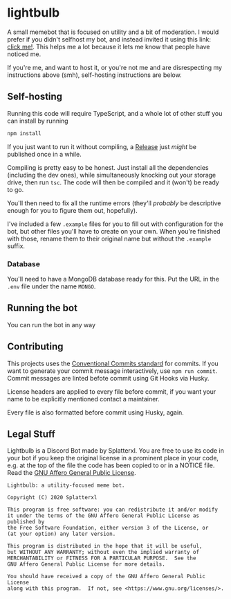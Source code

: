 # lightbulb

A small memebot that is focused on utility and a bit of moderation. I would prefer if you didn't selfhost my bot, and instead invited it using this link: [click me!](https://discord.com/oauth2/authorize?client_id=808333699879796787&scope=bot). This helps me a lot because it lets me know that people have noticed me.

If you're me, and want to host it, or you're not me and are disrespecting my instructions above (smh), self-hosting instructions are below.

## Self-hosting

Running this code will require TypeScript, and a whole lot of other stuff you can install by running

```sh
npm install
```

If you just want to run it without compiling, a [Release](https://github.com/nearlySplat/lightbulb/releases) just _might_ be published once in a while.

Compiling is pretty easy to be honest. Just install all the dependencies (including the dev ones), while simultaneously knocking out your storage drive, then run `tsc`. The code will then be compiled and it (won't) be ready to go.

You'll then need to fix all the runtime errors (they'll _probably_ be descriptive enough for you to figure them out, hopefully).

I've included a few `.example` files for you to fill out with configuration for the bot, but other files you'll have to create on your own. When you're finished with those, rename them to their original name but without the `.example` suffix.

### Database

You'll need to have a MongoDB database ready for this. Put the URL in the `.env` file under the name `MONGO`.

## Running the bot

You can run the bot in any way 

## Contributing

This projects uses the [Conventional Commits standard](https://conventionalcommits.org/en/v1.0.0) for commits. If you want to generate your commit message interactively, use `npm run commit`. Commit messages are linted befote commit using Git Hooks via Husky.

License headers are applied to every file before commit, if you want your name to be explicitly mentioned contact a maintainer.

Every file is also formatted before commit using Husky, again.

## Legal Stuff

Lightbulb is a Discord Bot made by Splatterxl. You are free to use its code in your bot if you keep the original license in a prominent place in your code, e.g. at the top of the file the code has been copied to or in a NOTICE file. Read the [GNU Affero General Public License](https://www.gnu.org/licenses).

```
Lightbulb: a utility-focused meme bot.

Copyright (C) 2020 Splatterxl

This program is free software: you can redistribute it and/or modify
it under the terms of the GNU Affero General Public License as published by
the Free Software Foundation, either version 3 of the License, or
(at your option) any later version.

This program is distributed in the hope that it will be useful,
but WITHOUT ANY WARRANTY; without even the implied warranty of
MERCHANTABILITY or FITNESS FOR A PARTICULAR PURPOSE.  See the
GNU Affero General Public License for more details.

You should have received a copy of the GNU Affero General Public License
along with this program.  If not, see <https://www.gnu.org/licenses/>.
```

